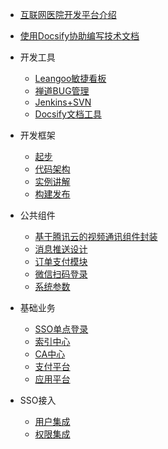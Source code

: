 - [互联网医院开发平台介绍](README.md)
- [使用Docsify协助编写技术文档](使用Docsify协助编写技术文档.md)

- 开发工具

  - [Leangoo敏捷看板](perfection.md)
  - [禅道BUG管理](perfection.md)
  - [Jenkins+SVN](perfection.md)
  - [Docsify文档工具](perfection.md)

- 开发框架

  - [起步](开发框架-起步.md)
  - [代码架构](perfection.md)
  - [实例讲解](perfection.md)
  - [构建发布](perfection.md)

- 公共组件

  - [基于腾讯云的视频通讯组件封装](perfection.md)
  - [消息推送设计](perfection.md)
  - [订单支付模块](perfection.md)
  - [微信扫码登录](perfection.md)
  - [系统参数](perfection.md)

- 基础业务

  - [SSO单点登录](SSO单点登录.md)
  - [索引中心](索引中心.md)
  - [CA中心](perfection.md)
  - [支付平台](perfection.md)
  - [应用平台](perfection.md)

- SSO接入

  - [用户集成](perfection.md)
  - [权限集成](perfection.md)
